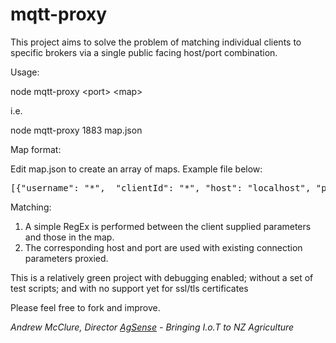 # mqtt-proxy

This project aims to solve the problem of matching individual clients to specific brokers via a single public facing host/port combination.

Usage:

node mqtt-proxy &lt;port&gt; &lt;map&gt;

i.e.

node mqtt-proxy 1883 map.json

Map format:

Edit map.json to create an array of maps.  Example file below:
</p>
<pre>
[{"username": "*",  "clientId": "*", "host": "localhost", "port": "1883"}]
</pre>

Matching:
<ol>
<li>A simple RegEx is performed between the client supplied parameters and those in the map.</li>
<li>The corresponding host and port are used with existing connection parameters proxied.</li>
</ol>

This is a relatively green project with debugging enabled; without a set of test scripts; and with no support yet for ssl/tls certificates

Please feel free to fork and improve.

<i>
Andrew McClure, Director <a href="http://agsense.co.nz">AgSense</a> -  Bringing I.o.T to NZ Agriculture
</i>
